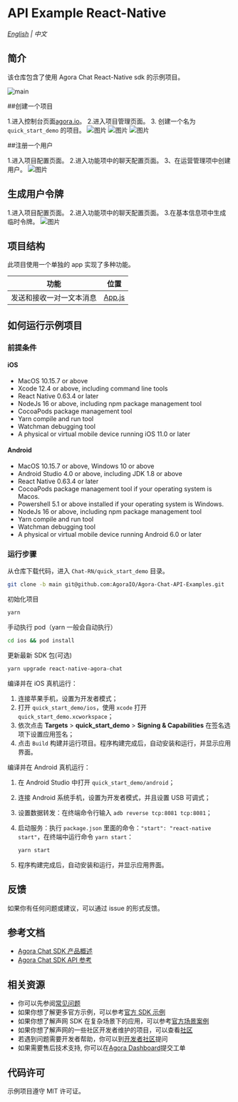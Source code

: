 # API Example React-Native

_[English](README.md) | 中文_

## 简介

该仓库包含了使用 Agora Chat React-Native sdk 的示例项目。

![main](./res/main.jpg)

##创建一个项目

1.进入控制台页面[agora.io](https://console.agora.io)。 2.进入项目管理页面。 3. 创建一个名为 `quick_start_demo` 的项目。
![图片](./res/1.png)
![图片](./res/2.png)
![图片](./res/3.png)

##注册一个用户

1.进入项目配置页面。 2.进入功能项中的聊天配置页面。
3、在运营管理项中创建用户。
![图片](./res/4.png)

## 生成用户令牌

1.进入项目配置页面。 2.进入功能项中的聊天配置页面。 3.在基本信息项中生成临时令牌。
![图片](./res/5.png)

## 项目结构

此项目使用一个单独的 app 实现了多种功能。

| 功能                     | 位置               |
| ------------------------ | ------------------ |
| 发送和接收一对一文本消息 | [App.js](./App.js) |

## 如何运行示例项目

### 前提条件

#### iOS

- MacOS 10.15.7 or above
- Xcode 12.4 or above, including command line tools
- React Native 0.63.4 or later
- NodeJs 16 or above, including npm package management tool
- CocoaPods package management tool
- Yarn compile and run tool
- Watchman debugging tool
- A physical or virtual mobile device running iOS 11.0 or later

#### Android

- MacOS 10.15.7 or above, Windows 10 or above
- Android Studio 4.0 or above, including JDK 1.8 or above
- React Native 0.63.4 or later
- CocoaPods package management tool if your operating system is Macos.
- Powershell 5.1 or above installed if your operating system is Windows.
- NodeJs 16 or above, including npm package management tool
- Yarn compile and run tool
- Watchman debugging tool
- A physical or virtual mobile device running Android 6.0 or later

### 运行步骤

从仓库下载代码，进入 `Chat-RN/quick_start_demo` 目录。

```sh
git clone -b main git@github.com:AgoraIO/Agora-Chat-API-Examples.git
```

初始化项目

```sh
yarn
```

手动执行 pod（yarn 一般会自动执行）

```sh
cd ios && pod install
```

更新最新 SDK 包(可选)

```sh
yarn upgrade react-native-agora-chat
```

编译并在 iOS 真机运行：

1. 连接苹果手机，设置为开发者模式；
2. 打开 `quick_start_demo/ios`，使用 `xcode` 打开 `quick_start_demo.xcworkspace`；
3. 依次点击 **Targets** > **quick_start_demo** > **Signing & Capabilities** 在签名选项下设置应用签名；
4. 点击 `Build` 构建并运行项目。程序构建完成后，自动安装和运行，并显示应用界面。

编译并在 Android 真机运行：

1. 在 Android Studio 中打开 `quick_start_demo/android`；
2. 连接 Android 系统手机，设置为开发者模式，并且设置 USB 可调式；
3. 设置数据转发：在终端命令行输入 `adb reverse tcp:8081 tcp:8081`；
4. 启动服务：执行 `package.json` 里面的命令：`"start": "react-native start"`，在终端中运行命令 `yarn start`：

   ```sh
   yarn start
   ```

5. 程序构建完成后，自动安装和运行，并显示应用界面。

## 反馈

如果你有任何问题或建议，可以通过 issue 的形式反馈。

## 参考文档

- [Agora Chat SDK 产品概述](https://docs.agora.io/en/agora-chat/agora_chat_get_started_rn?platform=React%20Native)
- [Agora Chat SDK API 参考](https://docs.agora.io/en/agora-chat/api-ref?platform=React%20Native)

## 相关资源

- 你可以先参阅[常见问题](https://docs.agora.io/cn/faq)
- 如果你想了解更多官方示例，可以参考[官方 SDK 示例](https://github.com/AgoraIO)
- 如果你想了解声网 SDK 在复杂场景下的应用，可以参考[官方场景案例](https://github.com/AgoraIO-usecase)
- 如果你想了解声网的一些社区开发者维护的项目，可以查看[社区](https://github.com/AgoraIO-Community)
- 若遇到问题需要开发者帮助，你可以到[开发者社区](https://rtcdeveloper.com/)提问
- 如果需要售后技术支持, 你可以在[Agora Dashboard](https://dashboard.agora.io)提交工单

## 代码许可

示例项目遵守 MIT 许可证。
